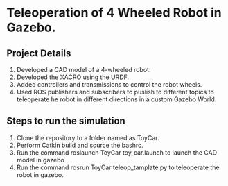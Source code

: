 # Teleoperation of 4 Wheeled Robot in Gazebo.

## Project Details
1. Developed a CAD model of a 4-wheeled robot.
2. Developed the XACRO using the URDF.
3. Added controllers and transmissions to control the robot wheels.
4. Used ROS publishers and subscribers to puslish to different topics to teleoperate he robot in different directions in a custom Gazebo World.

## Steps to run the simulation
1. Clone the repository to a folder named as ToyCar.
2. Perform Catkin build and source the bashrc.
3. Run the command roslaunch ToyCar toy_car.launch to launch the CAD model in gazebo
4. Run the command rosrun ToyCar teleop_tamplate.py to teleoperate the robot in gazebo.
